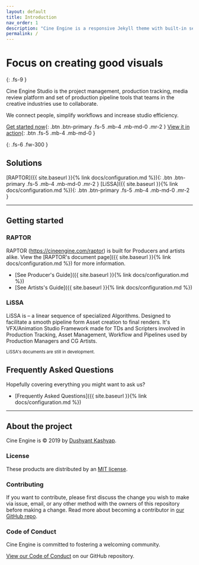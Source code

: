 ```yaml
---
layout: default
title: Introduction
nav_order: 1
description: "Cine Engine is a responsive Jekyll theme with built-in search that is easily customizable and hosted on GitHub Pages."
permalink: /
---
```


# Focus on creating good visuals
{: .fs-9 }

Cine Engine Studio is the project management, production tracking, media review platform and set of production pipeline tools that teams in the creative industries use to collaborate. 

We connect people, simplify workflows and increase studio efficiency.

[Get started now](#getting-started){: .btn .btn-primary .fs-5 .mb-4 .mb-md-0 .mr-2 } [View it in action](https://youtube.com/cineengine){: .btn .fs-5 .mb-4 .mb-md-0 }

{: .fs-6 .fw-300 }

## Solutions 

[RAPTOR]({{ site.baseurl }}{% link docs/configuration.md %}){: .btn .btn-primary .fs-5 .mb-4 .mb-md-0 .mr-2 } [LiSSA]({{ site.baseurl }}{% link docs/configuration.md %}){: .btn .btn-primary .fs-5 .mb-4 .mb-md-0 .mr-2 }

---

## Getting started

### RAPTOR

RAPTOR (https://cineengine.com/raptor) is built for Producers and artists alike. 
View the [RAPTOR's document page]({{ site.baseurl }}{% link docs/configuration.md %}) for more information.

- [See Producer's Guide]({{ site.baseurl }}{% link docs/configuration.md %})
- [See Artists's Guide]({{ site.baseurl }}{% link docs/configuration.md %})

### LiSSA

LiSSA is – a linear sequence of specialized Algorithms. Designed to facilitate a smooth pipeline form Asset creation to final renders. 
It's VFX/Animation Studio Framework made for TDs and Scripters involved in Production Tracking, Asset Management, Workflow and Pipelines used by Production Managers and CG Artists.

<small>LiSSA's documents are still in development. </small>

## Frequently Asked Questions

Hopefully covering everything you might want to ask us?

- [Frequently Asked Questions]({{ site.baseurl }}{% link docs/configuration.md %})

---

## About the project

Cine Engine is &copy; 2019 by [Dushyant Kashyap](http://dushyant.info).

### License

These products are distributed by an [MIT license](https://github.com/pmarsceill/just-the-docs/tree/master/LICENSE.txt).

### Contributing

If you want to contribute, please first discuss the change you wish to make via issue,
email, or any other method with the owners of this repository before making a change. Read more about becoming a contributor in [our GitHub repo](https://github.com/cineengine/cineengine-docs#contributing).

### Code of Conduct

Cine Engine is committed to fostering a welcoming community.

[View our Code of Conduct](https://github.com/cineengine/cineengine-docs/tree/master/CODE_OF_CONDUCT.md) on our GitHub repository.
